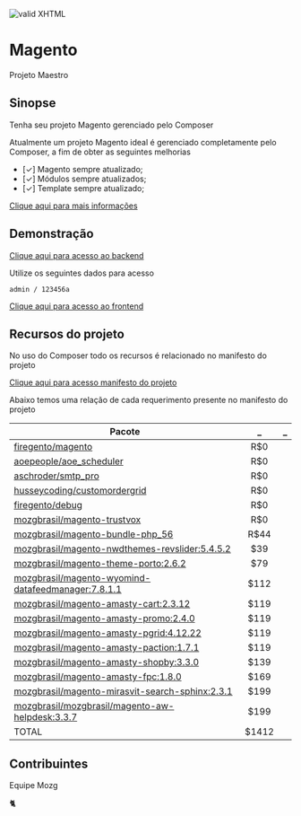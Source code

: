 [checkmark]: https://raw.githubusercontent.com/mozgbrasil/mozgbrasil.github.io/master/assets/images/logos/logo_32_32.png "MOZG"
![valid XHTML][checkmark]

[getcomposer]: https://getcomposer.org/
[uninstall-mods]: https://getcomposer.org/doc/03-cli.md#remove

# Magento

Projeto Maestro

## Sinopse

Tenha seu projeto Magento gerenciado pelo Composer

Atualmente um projeto Magento ideal é gerenciado completamente pelo Composer, a fim de obter as seguintes melhorias

- [✓] Magento sempre atualizado;
- [✓] Módulos sempre atualizados;
- [✓] Template sempre atualizado;

<a href="http://www.cerebrum.com.br/desenvolvimento-loja-magento/" target="_blank">Clique aqui para mais informações</a>

## Demonstração

<a href="http://phpstack-48796-375559.cloudwaysapps.com/magento/admin/" target="_blank">Clique aqui para acesso ao backend</a>

Utilize os seguintes dados para acesso

    admin / 123456a

<a href="http://phpstack-48796-375559.cloudwaysapps.com/magento/" target="_blank">Clique aqui para acesso ao frontend</a>

## Recursos do projeto

No uso do Composer todo os recursos é relacionado no manifesto do projeto

<a href="http://phpstack-48796-375559.cloudwaysapps.com/composer.json" target="_blank">Clique aqui para acesso manifesto do projeto</a>

Abaixo temos uma relação de cada requerimento presente no manifesto do projeto

| Pacote | _ | _ |
|----------|:-------------:|------:|
| <a href="https://github.com/firegento/magento" target="_blank">firegento/magento</a> |  R$0 |  |
| <a href="https://github.com/AOEpeople/Aoe_Scheduler" target="_blank">aoepeople/aoe_scheduler</a> |  R$0 |  |
| <a href="https://github.com/aschroder/Magento-SMTP-Pro-Email-Extension" target="_blank">aschroder/smtp_pro</a> | R$0 |  |
| <a href="https://github.com/husseycoding/customordergrid" target="_blank">husseycoding/customordergrid</a> | R$0 |  |
| <a href="https://github.com/firegento/firegento-debug" target="_blank">firegento/debug</a> | R$0 |  |
| <a href="https://github.com/mozgbrasil/magento-trustvox" target="_blank">mozgbrasil/magento-trustvox</a> | R$0 |  |
| <a href="http://mozg.com.br/catalogo/" target="_blank">mozgbrasil/magento-bundle-php_56</a> | R$44 |  |
| <a href="https://codecanyon.net/item/slider-revolution-responsive-magento-extension/9332896" target="_blank">mozgbrasil/magento-nwdthemes-revslider:5.4.5.2</a> | $39 |  |
| <a href="https://themeforest.net/item/porto-ultimate-responsive-magento-theme/9725864" target="_blank">mozgbrasil/magento-theme-porto:2.6.2</a> | $79 |  |
| <a href="https://www.wyomind.com/data-feed-manager-magento.html" target="_blank">mozgbrasil/magento-wyomind-datafeedmanager:7.8.1.1</a> | $112 |  |
| <a href="https://amasty.com/ajax-shopping-cart.html" target="_blank">mozgbrasil/magento-amasty-cart:2.3.12</a> | $119 |  |
| <a href="https://amasty.com/auto-add-promo-items.html" target="_blank">mozgbrasil/magento-amasty-promo:2.4.0</a> | $119 |  |
| <a href="https://amasty.com/extended-product-grid-with-editor.html" target="_blank">mozgbrasil/magento-amasty-pgrid:4.12.22</a> | $119 |  |
| <a href="https://amasty.com/mass-product-actions.html" target="_blank">mozgbrasil/magento-amasty-paction:1.7.1</a> | $119 |  |
| <a href="https://amasty.com/improved-layered-navigation.html" target="_blank">mozgbrasil/magento-amasty-shopby:3.3.0</a> | $139 |  |
| <a href="https://amasty.com/magento-full-page-cache.html" target="_blank">mozgbrasil/magento-amasty-fpc:1.8.0</a> | $169 |  |
| <a href="https://mirasvit.com/magento-extensions/sphinx-search-ultimate.html" target="_blank">mozgbrasil/magento-mirasvit-search-sphinx:2.3.1</a> | $199 |  |
| <a href="https://ecommerce.aheadworks.com/magento-extensions/help-desk-ultimate.html" target="_blank">mozgbrasil/mozgbrasil/magento-aw-helpdesk:3.3.7</a> | $199 |  |
| TOTAL | $1412 |  |

<!--39+79+112+119+119+119+119+139+169+199+199-->

## Contribuintes

Equipe Mozg

:cat2:
